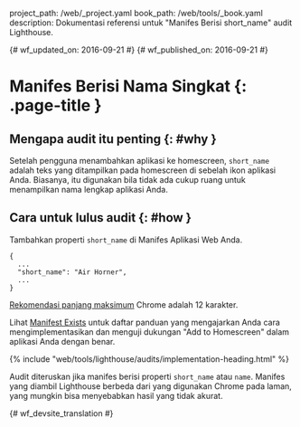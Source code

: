 project_path: /web/_project.yaml
book_path: /web/tools/_book.yaml
description: Dokumentasi referensi untuk "Manifes Berisi short_name" audit Lighthouse.

{# wf_updated_on: 2016-09-21 #}
{# wf_published_on: 2016-09-21 #}

# Manifes Berisi Nama Singkat  {: .page-title }

## Mengapa audit itu penting {: #why }

Setelah pengguna menambahkan aplikasi ke homescreen, `short_name` adalah teks yang
ditampilkan pada homescreen di sebelah ikon aplikasi Anda. Biasanya, itu digunakan bila
tidak ada cukup ruang untuk menampilkan nama lengkap aplikasi Anda.

## Cara untuk lulus audit {: #how }

Tambahkan properti `short_name` di Manifes Aplikasi Web Anda.

    {
      ...
      "short_name": "Air Horner",
      ...
    }

[Rekomendasi panjang
maksimum](https://developer.chrome.com/apps/manifest/name#short_name) Chrome adalah 12
karakter.

Lihat [Manifest Exists](manifest-exists#how)
untuk daftar panduan yang mengajarkan Anda cara
mengimplementasikan dan menguji dukungan "Add to Homescreen" dalam aplikasi Anda dengan benar.

{% include "web/tools/lighthouse/audits/implementation-heading.html" %}

Audit diteruskan jika manifes berisi properti `short_name` atau `name`.
Manifes yang diambil Lighthouse berbeda dari yang digunakan Chrome
pada laman, yang mungkin bisa menyebabkan hasil yang tidak akurat.


{# wf_devsite_translation #}
